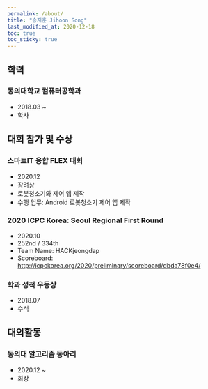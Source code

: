 ```yaml
---
permalink: /about/
title: "송지훈 Jihoon Song"
last_modified_at: 2020-12-18
toc: true
toc_sticky: true
---
```

## 학력

### 동의대학교 컴퓨터공학과
* 2018.03 ~
* 학사

## 대회 참가 및 수상

### 스마트IT 융합 FLEX 대회
  * 2020.12
  * 장려상
  * 로봇청소기와 제어 앱 제작
  * 수행 업무: Android 로봇청소기 제어 앱 제작

### 2020 ICPC Korea: Seoul Regional First Round
  * 2020.10
  * 252nd / 334th
  * Team Name: HACKjeongdap
  * Scoreboard: http://icpckorea.org/2020/preliminary/scoreboard/dbda78f0e4/

### 학과 성적 우등상
  * 2018.07
  * 수석
  
## 대외활동

### 동의대 알고리즘 동아리
 * 2020.12 ~
 * 회장